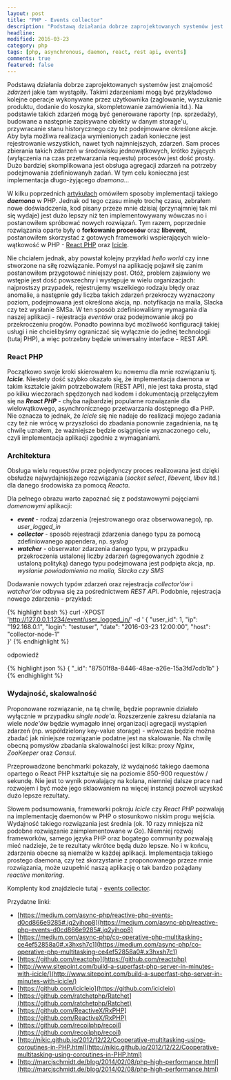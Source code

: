 ```yaml
---
layout: post
title: "PHP - Events collector"
description: "Podstawą działania dobrze zaprojektowanych systemów jest znajomość zdarzeń jakie tam wystąpiły. Takimi zdarzeniami mogą być przykładowo kolejne operacje wykonywane przez użytkownika..."
headline: 
modified: 2016-03-23
category: php
tags: [php, asynchronous, daemon, react, rest api, events]
comments: true
featured: false
---
```


Podstawą działania dobrze zaprojektowanych systemów jest znajomość *zdarzeń* jakie tam wystąpiły. Takimi zdarzeniami mogą być przykładowo kolejne operacje wykonywane przez użytkownika (zaglowanie, wyszukanie produktu, dodanie do koszyka, skompletowanie zamówienia itd.). Na podstawie takich zdarzeń mogą być generowane raporty (np. sprzedaży), budowane a następnie zapisywane obiekty w danym storage'u, przywracanie stanu historycznego czy też podejmowane określone akcje. Aby była możliwa realizacja wymienionych zadań konieczne jest rejestrowanie wszystkich, nawet tych najmniejszych, zdarzeń. Sam proces zbierania takich zdarzeń w środowisku jednowątkowych, krótko żyjących (wyłączenia na czas przetwarzania requestu) procesów jest dość prosty. Dużo bardziej skomplikowana jest obsługa agregacji zdarzeń na potrzeby podejmowania zdefiniowanyh zadań. W tym celu konieczna jest implementacja długo-żyjącego *daemona*... 
   
W kilku poprzednich [artykułach](http://tswiackiewicz.github.io/inside-the-source-code/php/php-daemons-czesc-ii/) omówiłem sposoby implementacji takiego ***daemona*** w PHP. Jednak od tego czasu minęło trochę czasu, zebrałem nowe doświadczenia, kod pisany przeze mnie dzisiaj (przynajmniej tak mi się wydaje) jest dużo lepszy niż ten implementowywany wówczas no i postanowiłem spróbować nowych rozwiązań. Tym razem, poprzednie rozwiązania oparte były o **forkowanie procesów** oraz **libevent**, postanowiłem skorzystać z gotowych frameworki wspierających wielo-wątkowość w PHP - [React PHP](https://github.com/reactphp) oraz [Icicle](https://github.com/icicleio).

Nie chciałem jednak, aby powstał kolejny przykład *hello world* czy inne stworzone na siłę rozwiązanie. Pomysł na aplikację pojawił się zanim postanowiłem przygotować niniejszy post. Otóż, problem zajawiony we wstępie jest dość powszechny i występuje w wielu organizacjach: najprostszy przypadek, rejestrujemy wszelkiego rodzaju błędy oraz anomalie, a następnie gdy liczba takich zdarzeń przekroczy wyznaczony poziom, podejmowana jest określona akcja, np. notyfikacja na maila, Slacka czy też wysłanie SMSa. W ten sposób zdefiniowaliśmy wymagania dla naszej aplikacji - rejestracja *eventów* oraz podejmowanie akcji po przekroczeniu progów. Ponadto powinna być możliwość konfiguracji takiej usługi i nie chcielibyśmy ograniczać się wyłącznie do jednej technologii (tutaj PHP), a więc potrzebny będzie uniwersalny interface - REST API. 

### React PHP

Początkowo swoje kroki skierowałem ku nowemu dla mnie rozwiązaniu tj. ***Icicle***. Niestety dość szybko okazało się, że implementacja daemona w takim kształcie jakim potrzebowałem (REST API), nie jest taka prosta, stąd po kilku wieczorach spędzonych nad kodem i dokumentacją przełączyłem się na ***React PHP*** - chyba najbardziej popularne rozwiązanie dla wielowątkowego, asynchronicznego przetwarzania dostępnego dla PHP. Nie oznacza to jednak, że *Icicle* się nie nadaje do realizacji mojego zadania czy też nie wrócę w przyszłości do zbadania ponownie zagadnienia, na tą chwilę uznałem, że ważniejsze będzie osiągnięcie wyznaczonego celu, czyli implementacja aplikacji zgodnie z wymaganiami.

### Architektura
   
Obsługa wielu requestów przez pojedynczy proces realizowana jest dzięki obsłudze najwydajniejszego rozwiązania (*socket select*, *libevent*, *libev* itd.) dla danego środowiska za pomocą *Reacta*. 

Dla pełnego obrazu warto zapoznać się z podstawowymi pojęciami *domenowymi* aplikacji:
   
* ***event*** - rodzaj zdarzenia (rejestrowanego oraz obserwowanego), np. *user_logged_in*
* ***collector*** - sposób rejestracji zdarzenia danego typu za pomocą zdefiniowanego appendera, np. *syslog*
* ***watcher*** - obserwator zdarzenia danego typu, w przypadku przekroczenia ustalonej liczby zdarzeń (agregowanych zgodnie z ustaloną polityką) danego typu podejmowana jest podpięta akcja, np. *wysłanie powiadomienia na maila, Slacka czy SMS*   

Dodawanie nowych typów zdarzeń oraz rejestracja *collector'ów* i *watcher'ów* odbywa się za pośrednictwem *REST API*. Podobnie, rejestracja nowego zdarzenia - przykład:  

{% highlight bash %}
curl -XPOST 'http://127.0.0.1:1234/event/user_logged_in/' -d '
{
    "user_id": 1,
    "ip": "192.168.0.1", 
    "login": "testuser",
    "date": "2016-03-23 12:00:00", 
    "host": "collector-node-1"     
}'
{% endhighlight %}

odpowiedź

{% highlight json %}
{
  "_id": "87501f8a-8446-48ae-a26e-15a3fd7cdb1b"
}
{% endhighlight %}

### Wydajność, skalowalność

Proponowane rozwiązanie, na tą chwilę, będzie poprawnie działało wyłącznie w przypadku *single node'a*. Rozszerzenie zakresu działania na wiele *node'ów* będzie wymagało innej organizacji agregacji wystąpień zdarzeń (np. współdzielony key-value storage) - wówczas będzie można zbadać jak niniejsze rozwiązanie podatne jest na skalowanie. Na chwilę obecną pomysłów zbadania skalowalności jest kilka: proxy *Nginx*, *ZooKeeper* oraz *Consul*.

Przeprowadzone benchmarki pokazały, iż wydajność takiego daemona opartego o React PHP kształtuje się na poziomie 850-900 requestów / sekundę. Nie jest to wynik powalający na kolana, niemniej dalsze prace nad rozwojem i być może jego sklaowaniem na więcej instancji pozwoli uzyskać dużo lepsze rezultaty.

Słowem podsumowania, frameworki pokroju *Icicle* czy *React PHP* pozwalają na implementację daemonów w PHP o stosunkowo niskim progu wejścia. Wydajność takiego rozwiązania jest średnia (ok. 10 razy mniejsza niż podobne rozwiązanie zaimplementowane w *Go*). Niemniej rozwój frameworków, samego języka PHP oraz bogatego community pozwalają mieć nadzieje, że te rezultaty wkrótce będą dużo lepsze. No i w końcu, zdarzenia obecne są niemalże w każdej aplikacji. Implementacja takiego prostego daemona, czy też skorzystanie z proponowanego przeze mnie rozwiązania, może uzupełnić naszą aplikację o tak bardzo pożądany *reactive monitoring*.

Komplenty kod znajdziecie tutaj -  [events collector](https://github.com/tswiackiewicz/events-collector).

Przydatne linki:

* [https://medium.com/async-php/reactive-php-events-d0cd866e9285#.jq2yihop8](https://medium.com/async-php/reactive-php-events-d0cd866e9285#.jq2yihop8)
* [https://medium.com/async-php/co-operative-php-multitasking-ce4ef52858a0#.x3hxsh7c1](https://medium.com/async-php/co-operative-php-multitasking-ce4ef52858a0#.x3hxsh7c1)
* [https://github.com/reactphp](https://github.com/reactphp)
* [http://www.sitepoint.com/build-a-superfast-php-server-in-minutes-with-icicle/](http://www.sitepoint.com/build-a-superfast-php-server-in-minutes-with-icicle/)
* [https://github.com/icicleio](https://github.com/icicleio)
* [https://github.com/ratchetphp/Ratchet](https://github.com/ratchetphp/Ratchet)
* [https://github.com/ReactiveX/RxPHP](https://github.com/ReactiveX/RxPHP)
* [https://github.com/recoilphp/recoil](https://github.com/recoilphp/recoil)
* [http://nikic.github.io/2012/12/22/Cooperative-multitasking-using-coroutines-in-PHP.html](http://nikic.github.io/2012/12/22/Cooperative-multitasking-using-coroutines-in-PHP.html)
* [http://marcjschmidt.de/blog/2014/02/08/php-high-performance.html](http://marcjschmidt.de/blog/2014/02/08/php-high-performance.html)

